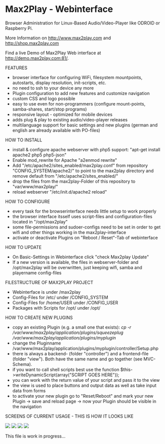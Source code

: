 Max2Play - Webinterface
=======================

Browser Administration for Linux-Based Audio/Video-Player like ODROID or Raspberry Pi.

More Information on <a href="http://www.max2play.com/">http://www.max2play.com</a> and <a href="http://shop.max2play.com/">http://shop.max2play.com</a>

Find a live Demo of Max2Play Web interface at <a href="http://demo.max2play.com:81/ ">http://demo.max2play.com:81/</a>. 

FEATURES
 - browser interface for configuring WiFi, filesystem mountpoints, autostarts, display resolution, init-scripts, etc.
 - no need to ssh to your device any more
 - Plugin configuration to add new features and customize navigation
 - custom CSS and logo possible 
 - easy to use even for non-programmers (configure mount-points, samba-shares, start/stop programs)
 - responsive layout - optimized for mobile devices
 - adds plug & play to existing audio/video-player releases
 - multilanguage support for basic settings and new plugins (german and english are already available with PO-files)

HOW TO INSTALL
 - install & configure apache webserver with php5 support: "apt-get install apache2 php5 php5-json"
 - Enable mod_rewrite for Apache "a2enmod rewrite"
 - Add "/etc/apache2/sites_enabled/max2play.conf" from repository "CONFIG_SYSTEM/apache2/" to point to the max2play directory and remove default from "/etc/apache2/sites_enabled/"
 - drop the files from the max2play-Folder of this repository to "var/www/max2play/"
 - reload webserver "/etc/init.d/apache2 reload"

HOW TO CONFIGURE
 - every task for the browserinterface needs little setup to work properly
 - the browser interface itsself uses script-files and configuration-files located in "/opt/max2play"
 - some file-permissions and sudoer-configs need to be set in order to get wifi and other things working in the max2play-interface
 - activate or deactivate Plugins on "Reboot / Reset"-Tab of webinterface

HOW TO UPDATE
 - On Basic-Settings in Webinterface click "check Max2play Update"
 - If a new version is available, the files in webserver-folder and /opt/max2play will be overwritten, just keeping wifi, samba and playername config-files
 
FILESTRUCTURE OF MAX2PLAY PROJECT
 - Webinterface is under /max2play
 - Config-Files for /etc/ under /CONFIG_SYSTEM
 - Config-Files for /home/USER under /CONFIG_USER
 - Packages with Scripts for /opt/ under /opt/

HOW TO CREATE NEW PLUGINS
- copy an existing Plugin (e.g. a small one that exists):
    <i>cp -r /var/www/max2play/application/plugins/squeezeplug /var/www/max2play/application/plugins/myplugin</i>
- change the Pluginname /var/www/max2play/application/plugins/myplugin/controller/Setup.php
- there is always a backend- (folder "controller") and a frontend-file (folder "view"). Both have the same name and go together (see MVC-Schema).
- if you want to call shell scripts best use the function $this->writeDynamicScript(array("SCRIPT GOES HERE")); 
- you can work with the return value of your script and pass it to the view 
- the view is used to place buttons and output data as well as take input data from forms
- to activate your new plugin go to "Reset/Reboot" and mark your new Plugin -> save and reload page -> now your Plugin should be visible in the navigation

SCREENS OF CURRENT USAGE - THIS IS HOW IT LOOKS LIKE

<img src="https://raw.githubusercontent.com/max2play/webinterface/master/OTHER/screens/webinterface_audioplayer.gif" />
<img src="https://raw.githubusercontent.com/max2play/webinterface/master/OTHER/screens/webinterface_reset.gif" />
<img src="https://raw.githubusercontent.com/max2play/webinterface/master/OTHER/screens/webinterface_filesystem.gif" />
<img src="https://raw.githubusercontent.com/max2play/webinterface/master/OTHER/screens/webinterface_callblocker.gif" />


This file is work in progress...
